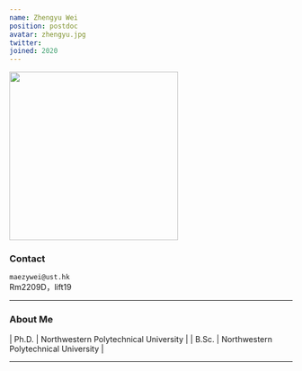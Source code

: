 ```yaml
---
name: Zhengyu Wei
position: postdoc
avatar: zhengyu.jpg
twitter:
joined: 2020
---
```


<img width="300" src="{{site.baseurl}}/images/people/{{page.avatar}}" data-action="zoom">

### Contact

<i class="fa fa-envelope-o"></i>  `maezywei@ust.hk`<br>
<i class="fa fa-building"></i> Rm2209D，lift19 <br>

<hr>

### About Me 

| Ph.D. | Northwestern Polytechnical University |
| B.Sc. | Northwestern Polytechnical University |

<hr>


